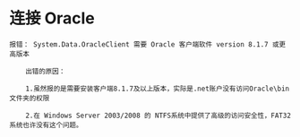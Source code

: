 #  连接 Oracle
    报错： System.Data.OracleClient 需要 Oracle 客户端软件 version 8.1.7 或更高版本
    
        出错的原因：
        
        1.虽然报的是需要安装客户端8.1.7及以上版本，实际是.net账户没有访问Oracle\bin文件夹的权限
        
        2.在 Windows Server 2003/2008 的 NTFS系统中提供了高级的访问安全性，FAT32系统也许没有这个问题。
